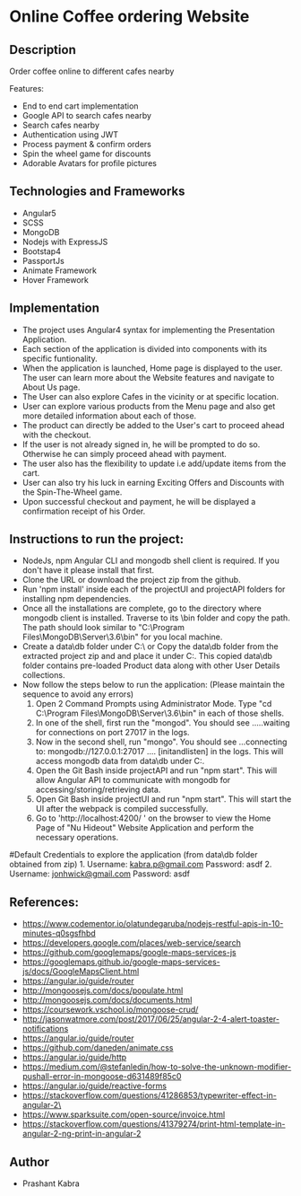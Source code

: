 # Online Coffee ordering Website

## Description

Order coffee online to different cafes nearby

Features:
- End to end cart implementation
- Google API to search cafes nearby
- Search cafes nearby
- Authentication using JWT
- Process payment & confirm orders
- Spin the wheel game for discounts
- Adorable Avatars for profile pictures


## Technologies and Frameworks

- Angular5 
- SCSS
- MongoDB
- Nodejs with ExpressJS
- Bootstap4
- PassportJs
- Animate Framework
- Hover Framework

## Implementation
- The project uses Angular4 syntax for implementing the Presentation Application.
- Each section of the application is divided into components with its specific funtionality.
- When the application is launched, Home page is displayed to the user. The user can learn more about the Website features and navigate to About Us page.
- The User can also explore Cafes in the vicinity or at specific location.
- User can explore various products from the Menu page and also get more detailed information about each of those.
- The product can directly be added to the User's cart to proceed ahead with the checkout.
- If the user is not already signed in, he will be prompted to do so. Otherwise he can simply proceed ahead with payment.
- The user also has the flexibility to update i.e add/update items from the cart.
- User can also try his luck in earning Exciting Offers and Discounts with the Spin-The-Wheel game.
- Upon successful checkout and payment, he will be displayed a confirmation receipt of his Order.
  
  
## Instructions to run the project:
- NodeJs, npm Angular CLI and mongodb shell client is required. If you don't have it please install that first.
- Clone the URL or download the project zip from the github.
- Run 'npm install' inside each of the projectUI and projectAPI folders for installing npm dependencies.
- Once all the installations are complete, go to the directory where mongodb client is installed. Traverse to its \bin folder and copy the path. 
The path should look similar to "C:\Program Files\MongoDB\Server\3.6\bin" for you local machine.
- Create a data\db folder under C:\ or Copy the data\db folder from the extracted project zip and and place it under C:\.
This copied data\db folder contains pre-loaded Product data along with other User Details collections.
- Now follow the steps below to run the application: (Please maintain the sequence to avoid any errors)
	1. Open 2 Command Prompts using Administrator Mode.
	   Type "cd C:\Program Files\MongoDB\Server\3.6\bin" in each of those shells.
	2. In one of the shell, first run the "mongod". 
	   You should see .....waiting for connections on port 27017 in the logs.
	3. Now in the second shell, run "mongo".
	   You should see ...connecting to: mongodb://127.0.0.1:27017 .... [initandlisten] in the logs.
	   This will access mongodb data from data\db under C:\.
	4. Open the Git Bash inside projectAPI and run "npm start". 
	   This will allow Angular API to communicate with mongodb for accessing/storing/retrieving data.
	5. Open Git Bash inside projectUI and run "npm start".
	   This will start the UI after the webpack is compiled successfully.
	6. Go to 'http://localhost:4200/ ' on the browser to view the Home Page of "Nu Hideout" Website Application and perform the necessary operations.

	
#Default Credentials to explore the application (from data\db folder obtained from zip)
	1. Username: kabra.p@gmail.com
	   Password: asdf
	2. Username: jonhwick@gmail.com
	   Password: asdf

	   
## References:
- https://www.codementor.io/olatundegaruba/nodejs-restful-apis-in-10-minutes-q0sgsfhbd
- https://developers.google.com/places/web-service/search
- https://github.com/googlemaps/google-maps-services-js
- https://googlemaps.github.io/google-maps-services-js/docs/GoogleMapsClient.html
- https://angular.io/guide/router
- http://mongoosejs.com/docs/populate.html
- http://mongoosejs.com/docs/documents.html
- https://coursework.vschool.io/mongoose-crud/
- http://jasonwatmore.com/post/2017/06/25/angular-2-4-alert-toaster-notifications
- https://angular.io/guide/router
- https://github.com/daneden/animate.css
- https://angular.io/guide/http
- https://medium.com/@stefanledin/how-to-solve-the-unknown-modifier-pushall-error-in-mongoose-d631489f85c0
- https://angular.io/guide/reactive-forms
- https://stackoverflow.com/questions/41286853/typewriter-effect-in-angular-2\
- https://www.sparksuite.com/open-source/invoice.html
- https://stackoverflow.com/questions/41379274/print-html-template-in-angular-2-ng-print-in-angular-2


## Author
- Prashant Kabra
